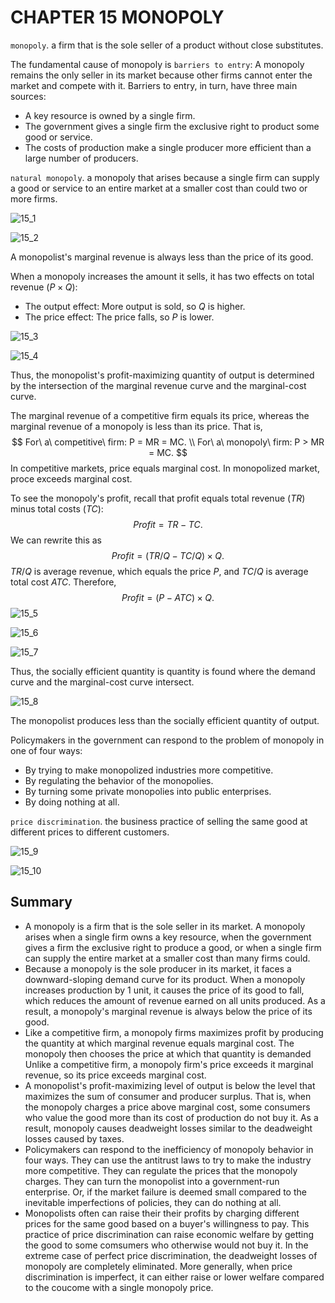 # CHAPTER 15 MONOPOLY



`monopoly`. a firm that is the sole seller of a product without close substitutes.

The fundamental cause of monopoly is `barriers to entry`: A monopoly remains the only seller in its market because other firms cannot enter the market and compete with it. Barriers to entry, in turn, have three main sources:

- A key resource is owned by a single firm.
- The government gives a single firm the exclusive right to product some good or service.
- The costs of production make a single producer more efficient than a large number of producers.

`natural monopoly`. a monopoly that arises because a single firm can supply a good or service to an entire market at a smaller cost than could two or more firms.

![15_1](res/15_1.png)

![15_2](res/15_2.png)

A monopolist's marginal revenue is always less than the price of its good.

When a monopoly increases the amount it sells, it has two effects on total revenue $(P \times Q)$:

- The output effect: More output is sold, so $Q$ is higher.
- The price effect: The price falls, so $P$ is lower.

![15_3](res/15_3.png)

![15_4](res/15_4.png)

Thus, the monopolist's profit-maximizing quantity of output is determined by the intersection of the marginal revenue curve and the marginal-cost curve.

The marginal revenue of a competitive firm equals its price, whereas the marginal revenue of a monopoly is less than its price. That is, 
$$
For\ a\ competitive\ firm: P = MR = MC. \\
For\ a\ monopoly\ firm: P > MR = MC.
$$
In competitive markets, price equals marginal cost. In monopolized market, proce exceeds marginal cost.

To see the monopoly's profit, recall that profit equals total revenue $(TR)$ minus total costs $(TC)$:
$$
Profit = TR - TC.
$$
We can rewrite this as
$$
Profit = (TR/Q - TC/Q) \times Q.
$$
$TR/Q$ is average revenue, which equals the price $P$, and $TC/Q$ is average total cost $ATC$. Therefore,
$$
Profit = (P - ATC) \times Q.
$$
![15_5](res/15_5.png)

![15_6](res/15_6.png)

![15_7](res/15_7.png)

Thus, the socially efficient quantity is quantity is found where the demand curve and the marginal-cost curve intersect.

![15_8](res/15_8.png)

The monopolist produces less than the socially efficient quantity of output.

Policymakers in the government can respond to the problem of monopoly in one of four ways:

- By trying to make monopolized industries more competitive.
- By regulating the behavior of the monopolies.
- By turning some private monopolies into public enterprises.
- By doing nothing at all.

`price discrimination`. the business practice of selling the same good at different prices to different customers.

![15_9](res/15_9.png)

![15_10](res/15_10.png)



## Summary

- A monopoly is a firm that is the sole seller in its market. A monopoly arises when a single firm owns a key resource, when the government gives a firm the exclusive right to produce a good, or when a single firm can supply the entire market at a smaller cost than many firms could.
- Because a monopoly is the sole producer in its market, it faces a downward-sloping demand curve for its product. When a monopoly increases production by 1 unit, it causes the price of its good to fall, which reduces the amount of revenue earned on all units produced. As a result, a monopoly's marginal revenue is always below the price of its good.
- Like a competitive firm, a monopoly firms maximizes profit by producing the quantity at which marginal revenue equals marginal cost. The monopoly then chooses the price at which that quantity is demanded Unlike a competitive firm, a monopoly firm's price exceeds it marginal revenue, so its price exceeds marginal cost.
- A monopolist's profit-maximizing level of output is below the level that maximizes the sum of consumer and producer surplus. That is, when the monopoly charges a price above marginal cost, some consumers who value the good more than its cost of production do not buy it. As a result, monopoly causes deadweight losses similar to the deadweight losses caused by taxes.
- Policymakers can respond to the inefficiency of monopoly behavior in four ways. They can use the antitrust laws to try to make the industry more competitive. They can regulate the prices that the monopoly charges. They can turn the monopolist into a government-run enterprise. Or, if the market failure is deemed small compared to the inevitable imperfections of policies, they can do nothing at all.
- Monopolists often can raise their their profits by charging different prices for the same good based on a buyer's willingness to pay. This practice of price discrimination can raise economic welfare by getting the good to some comsumers who otherwise would not buy it. In the extreme case of perfect price discrimination, the deadweight losses of monopoly are completely eliminated. More generally, when price discrimination is imperfect, it can either raise or lower welfare compared to the coucome with a single monopoly price.

